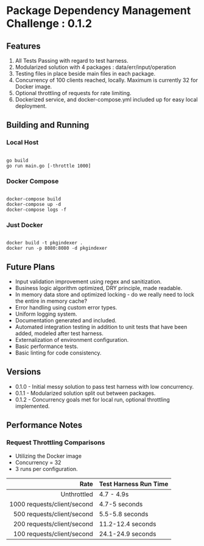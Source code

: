 # Package Dependency Management Challenge : 0.1.2

## Features

1. All Tests Passing with regard to test harness.
2. Modularized solution with 4 packages : data/err/input/operation
3. Testing files in place beside main files in each package.
4. Concurrency of 100 clients reached, locally.  Maximum is currently 32 for Docker image.
5. Optional throttling of requests for rate limiting.
6. Dockerized service, and docker-compose.yml included up for easy local deployment.


## Building and Running

### Local Host

<pre><code>
go build
go run main.go [-throttle 1000]
</code></pre>

### Docker Compose

<pre><code>
docker-compose build
docker-compose up -d
docker-compose logs -f
</code></pre>

### Just Docker

<pre><code>
docker build -t pkgindexer .
docker run -p 8080:8080 -d pkgindexer
</code></pre>

## Future Plans

- Input validation improvement using regex and sanitization.
- Business logic algorithm optimized, DRY principle, made readable.
- In memory data store and optimized locking - do we really need to lock the entire in memory cache?
- Error handling using custom error types.
- Uniform logging system.
- Documentation generated and included.
- Automated integration testing in addition to unit tests that have been added, modeled after test harness.
- Externalization of environment configuration.
- Basic performance tests.
- Basic linting for code consistency.
  
## Versions
- 0.1.0 - Initial messy solution to pass test harness with low concurrency.
- 0.1.1 - Modularized solution split out between packages.
- 0.1.2 - Concurrency goals met for local run, optional throttling implemented.

## Performance Notes

### Request Throttling Comparisons

* Utilizing the Docker image
* Concurrency = 32
* 3 runs per configuration.

| Rate  | Test Harness Run Time  |
|--:|---|
| Unthrottled  | 4.7 - 4.9s |
| 1000 requests/client/second | 4.7-5 seconds  |
| 500 requests/client/second  | 5.5-5.8 seconds  |
| 200 requests/client/second  | 11.2-12.4 seconds  |
| 100 requests/client/second  | 24.1-24.9 seconds  |

